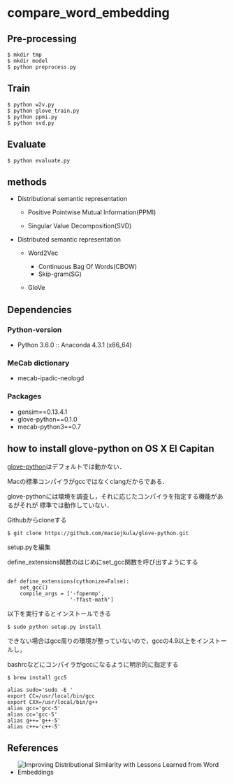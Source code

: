 # compare_word_embedding


## Pre-processing

```
$ mkdir tmp
$ mkdir model
$ python preprocess.py
```

## Train

```
$ python w2v.py
$ python glove_train.py
$ python ppmi.py
$ python svd.py
```

## Evaluate

```
$ python evaluate.py
```

## methods

- Distributional semantic representation
  - Positive Pointwise Mutual Information(PPMI)

  - Singular Value Decomposition(SVD)


- Distributed semantic representation
  - Word2Vec
      - Continuous Bag Of Words(CBOW)
      - Skip-gram(SG)

  - GloVe

## Dependencies

### Python-version

- Python 3.6.0 :: Anaconda 4.3.1 (x86_64)

### MeCab dictionary

- mecab-ipadic-neologd

### Packages

- gensim==0.13.4.1
- glove-python==0.1.0
- mecab-python3==0.7

## how to install glove-python on OS X El Capitan

[glove-python](https://github.com/maciejkula/glove-python)はデフォルトでは動かない．

Macの標準コンパイラがgccではなくclangだからである．

glove-pythonには環境を調査し，それに応じたコンパイラを指定する機能があるがそれが
標準では動作していない．

Githubからcloneする

```
$ git clone https://github.com/maciejkula/glove-python.git
```

setup.pyを編集

define_extensions関数のはじめにset_gcc関数を呼び出すようにする


```

def define_extensions(cythonize=False):
    set_gcc()
    compile_args = ['-fopenmp',
                    '-ffast-math']

```

以下を実行するとインストールできる

```
$ sudo python setup.py install
```

できない場合はgcc周りの環境が整っていないので，gccの4.9以上をインストールし，

bashrcなどにコンパイラがgccになるように明示的に指定する

```
$ brew install gcc5

```

```
alias sudo='sudo -E '
export CC=/usr/local/bin/gcc
export CXX=/usr/local/bin/g++
alias gcc='gcc-5'
alias cc='gcc-5'
alias g++='g++-5'
alias c++='c++-5'
```


## References

- ![Improving Distributional Similarity with Lessons Learned from Word Embeddings](https://transacl.org/ojs/index.php/tacl/article/view/570)
